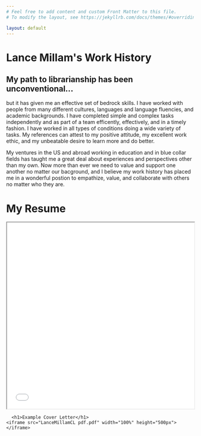 ```yaml
---
# Feel free to add content and custom Front Matter to this file.
# To modify the layout, see https://jekyllrb.com/docs/themes/#overriding-theme-defaults

layout: default
---
```



<h1> Lance Millam's Work History</h1>
<body>
  <h2> My path to librarianship has been unconventional...</h2>
  <p> but it has given me an effective set of bedrock skills.  I have worked with people from many different cultures, languages and language fluencies, and academic backgrounds.  I have completed simple and complex tasks independently and as part of a team efficently, effectively, and in a timely fashion.  I have worked in all types of conditions doing a wide variety of tasks.  My references can attest to my positive attitude, my excellent work ethic, and my unbeatable desire to learn more and do better.
  </p>
  <p>My ventures in the US and abroad working in education and in blue collar fields has taught me a great deal about experiences and perspectives other than my own.  Now more than ever we need to value and support one another no matter our bacground, and I believe my work history has placed me in a wonderful postion to empathize, value, and collaborate with others no matter who they are.
  </p>

  <h1>My Resume</h1>
      <iframe src="Lance Millam Resume.pdf" width="100%" height="500px">
      </iframe>

      <h1>Example Cover Letter</h1>
    <iframe src="LanceMillamCL pdf.pdf" width="100%" height="500px">
    </iframe>
</body>
